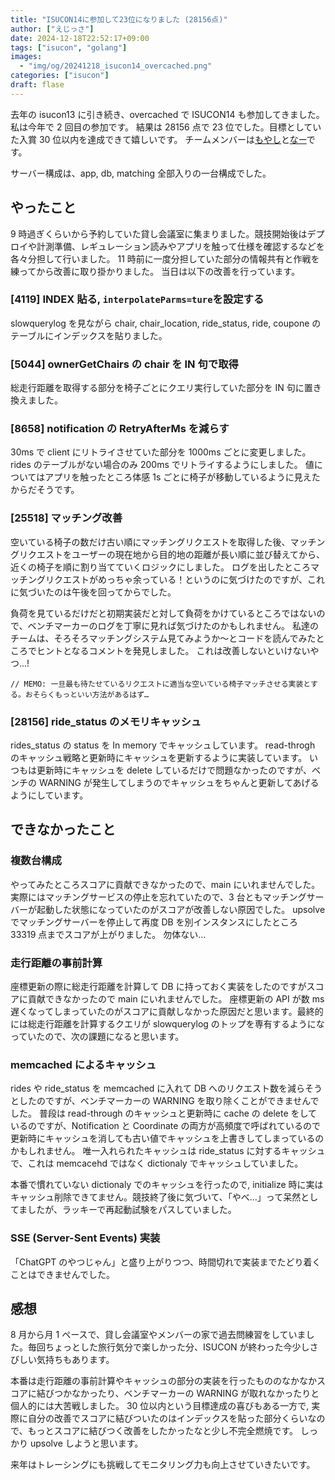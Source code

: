 ```yaml
---
title: "ISUCON14に参加して23位になりました (28156点)"
author: ["えじっさ"]
date: 2024-12-18T22:52:17+09:00
tags: ["isucon", "golang"]
images:
  - "img/og/20241218_isucon14_overcached.png"
categories: ["isucon"]
draft: flase
---
```


去年の isucon13 に引き続き、overcached で ISUCON14 も参加してきました。私は今年で 2 回目の参加です。
結果は 28156 点で 23 位でした。目標としていた入賞 30 位以内を達成できて嬉しいです。
チームメンバーは[もやし](https://x.com/mybiboroku)と[なー](https://github.com/nathan-fall)です。

サーバー構成は、app, db, matching 全部入りの一台構成でした。

## やったこと

9 時過ぎくらいから予約していた貸し会議室に集まりました。競技開始後はデプロイや計測準備、レギュレーション読みやアプリを触って仕様を確認するなどを各々分担して行いました。 11 時前に一度分担していた部分の情報共有と作戦を練ってから改善に取り掛かりました。
当日は以下の改善を行っています。

### [4119] INDEX 貼る, `interpolateParms=ture`を設定する

slowquerylog を見ながら chair, chair_location, ride_status, ride, coupone のテーブルにインデックスを貼りました。

### [5044] ownerGetChairs の chair を IN 句で取得

総走行距離を取得する部分を椅子ごとにクエリ実行していた部分を IN 句に置き換えました。

### [8658] notification の RetryAfterMs を減らす

30ms で client にリトライさせていた部分を 1000ms ごとに変更しました。rides のテーブルがない場合のみ 200ms でリトライするようにしました。
値についてはアプリを触ったところ体感 1s ごとに椅子が移動しているように見えたからだそうです。

### [25518] マッチング改善

空いている椅子の数だけ古い順にマッチングリクエストを取得した後、マッチングリクエストをユーザーの現在地から目的地の距離が長い順に並び替えてから、近くの椅子を順に割り当てていくロジックにしました。
ログを出したところマッチングリクエストがめっちゃ余っている！というのに気づけたのですが、これに気づいたのは午後を回ってからでした。

負荷を見ているだけだと初期実装だと対して負荷をかけているところではないので、ベンチマーカーのログを丁寧に見れば気づけたのかもしれません。
私達のチームは、そろそろマッチングシステム見てみようか〜とコードを読んでみたところでヒントとなるコメントを発見しました。
これは改善しないといけないやつ...!

```
// MEMO: 一旦最も待たせているリクエストに適当な空いている椅子マッチさせる実装とする。おそらくもっといい方法があるはず…
```

### [28156] ride_status のメモリキャッシュ

rides_status の status を In memory でキャッシュしています。
read-throgh のキャッシュ戦略と更新時にキャッシュを更新するように実装しています。
いつもは更新時にキャッシュを delete しているだけで問題なかったのですが、ベンチの WARNING が発生してしまうのでキャッシュをちゃんと更新してあげるようにしています。

## できなかったこと

### 複数台構成

やってみたところスコアに貢献できなかったので、main にいれませんでした。
実際にはマッチングサービスの停止を忘れていたので、3 台ともマッチングサーバーが起動した状態になっていたのがスコアが改善しない原因でした。
upsolve でマッチングサーバーを停止して再度 DB を別インスタンスにしたところ 33319 点までスコアが上がりました。
勿体ない...

### 走行距離の事前計算

座標更新の際に総走行距離を計算して DB に持っておく実装をしたのですがスコアに貢献できなかったので main にいれませんでした。
座標更新の API が数 ms 遅くなってしまっていたのがスコアに貢献しなかった原因だと思います。最終的には総走行距離を計算するクエリが slowquerylog のトップを専有するようになっていたので、次の課題になると思います。

### memcached によるキャッシュ

rides や ride_status を memcached に入れて DB へのリクエスト数を減らそうとしたのですが、ベンチマーカーの WARNING を取り除くことができませんでした。
普段は read-through のキャッシュと更新時に cache の delete をしているのですが、Notification と Coordinate の両方が高頻度で呼ばれているので更新時にキャッシュを消しても古い値でキャッシュを上書きしてしまっているのかもしれません。
唯一入れられたキャッシュは ride_status に対するキャッシュで、これは memcacehd ではなく dictionaly でキャッシュしていました。

本番で慣れていない dictionaly でのキャッシュを行ったので, initialize 時に実はキャッシュ削除できてません。競技終了後に気づいて、「やべ...」って呆然としてましたが、ラッキーで再起動試験をパスしていました。

### SSE (Server-Sent Events) 実装

「ChatGPT のやつじゃん」と盛り上がりつつ、時間切れで実装までたどり着くことはできませんでした。

## 感想

8 月から月 1 ペースで、貸し会議室やメンバーの家で過去問練習をしていました。毎回ちょっとした旅行気分で楽しかった分、ISUCON が終わった今少しさびしい気持ちもあります。

本番は走行距離の事前計算やキャッシュの部分の実装を行ったもののなかなかスコアに結びつかなかったり、ベンチマーカーの WARNING が取れなかったりと個人的には大苦戦しました。
30 位以内という目標達成の喜びもある一方で, 実際に自分の改善でスコアに結びついたのはインデックスを貼った部分くらいなので、もっとスコアに結びつく改善をしたかったなと少し不完全燃焼です。
しっかり upsolve しようと思います。

来年はトレーシングにも挑戦してモニタリング力も向上させていきたいです。
